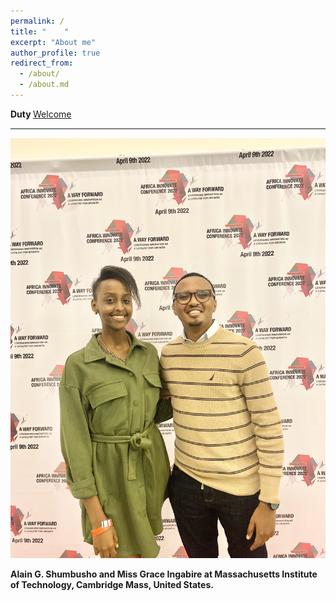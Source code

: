 ```yaml
---
permalink: /
title: "    " 
excerpt: "About me"
author_profile: true
redirect_from: 
  - /about/
  - /about.md
---
```













<b> Duty </b>  <a href=" https://phdcsseiden.github.io/Duty/ ">  Welcome  </a>




<hr style="height:2px;border-width:0;color:gray;background-color:gray">


<img src="images/IMG_6246.jpg">

 <b> Alain G. Shumbusho and Miss Grace Ingabire at Massachusetts Institute of Technology, Cambridge Mass, United States. </b>













                                 
                                 
                                 
                                 
                                 
                                

